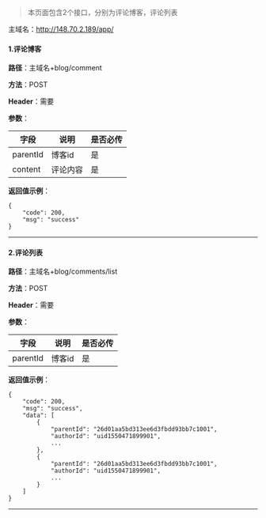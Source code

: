 
>本页面包含2个接口，分别为评论博客，评论列表

主域名：http://148.70.2.189/app/


#### 1.评论博客

**路径**：主域名+blog/comment

**方法**：POST

**Header**：需要

**参数**：


字段  | 说明 | 是否必传
---|---|---
parentId | 博客id|是
content | 评论内容|是

**返回值示例**：
```
{
    "code": 200,
    "msg": "success"
}
```

---


#### 2.评论列表

**路径**：主域名+blog/comments/list

**方法**：POST

**Header**：需要

**参数**：


字段  | 说明 | 是否必传
---|---|---
parentId | 博客id|是

**返回值示例**：
```
{
    "code": 200,
    "msg": "success",
    "data": [
        {
            "parentId": "26d01aa5bd313ee6d3fbdd93bb7c1001",
            "authorId": "uid1550471899901",
            ...
        },
        {
            "parentId": "26d01aa5bd313ee6d3fbdd93bb7c1001",
            "authorId": "uid1550471899901",
            ...
        }
    ]
}
```

---